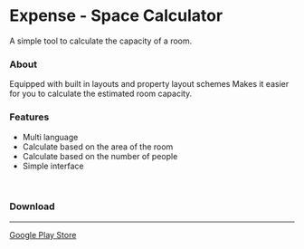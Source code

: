 <h1>Expense - Space Calculator</h1>
A simple tool to calculate the capacity of a room.
<br> 

<h3>About</h3>
Equipped with built in layouts and property layout schemes
Makes it easier for you to calculate the estimated room capacity.
<br>

<h3>Features</h3>
<ul>
  <li>Multi language</li>
  <li>Calculate based on the area of the room</li>
  <li>Calculate based on the number of people</li>
  <li>Simple interface</li>
</ul>
<br>

<h3>Download</h3><hr>
<a href="https://play.google.com/store/apps/details?id=com.devpudac.exspense&hl=en&gl=US">Google Play Store</a>
